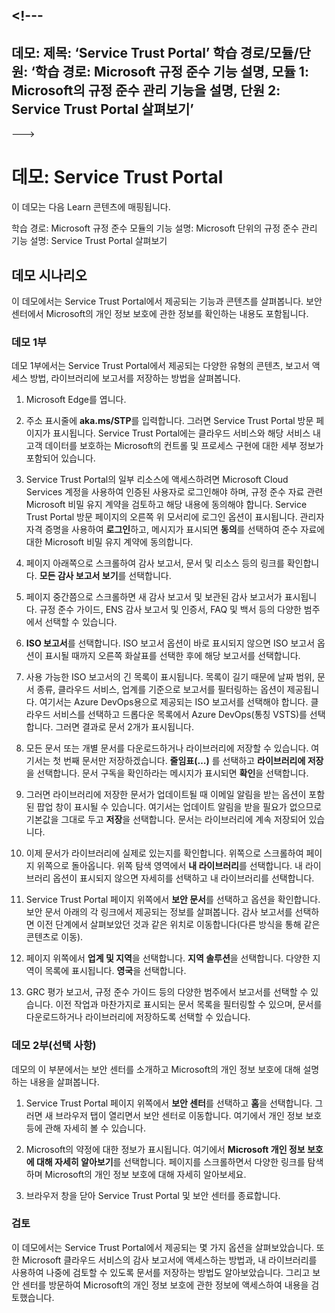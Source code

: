 <a name="---"></a><!---
---
데모: 제목: ‘Service Trust Portal’ 학습 경로/모듈/단원: ‘학습 경로: Microsoft 규정 준수 기능 설명, 모듈 1: Microsoft의 규정 준수 관리 기능을 설명, 단원 2: Service Trust Portal 살펴보기’
---
--->

# <a name="demo-service-trust-portal"></a>데모: Service Trust Portal

이 데모는 다음 Learn 콘텐츠에 매핑됩니다.

학습 경로: Microsoft 규정 준수 모듈의 기능 설명: Microsoft 단위의 규정 준수 관리 기능 설명: Service Trust Portal 살펴보기

## <a name="demo-scenario"></a>데모 시나리오

이 데모에서는 Service Trust Portal에서 제공되는 기능과 콘텐츠를 살펴봅니다. 보안 센터에서 Microsoft의 개인 정보 보호에 관한 정보를 확인하는 내용도 포함됩니다.

### <a name="demo-part-1"></a>데모 1부

데모 1부에서는 Service Trust Portal에서 제공되는 다양한 유형의 콘텐츠, 보고서 액세스 방법, 라이브러리에 보고서를 저장하는 방법을 살펴봅니다.

1. Microsoft Edge를 엽니다.

1. 주소 표시줄에 **aka.ms/STP**를 입력합니다. 그러면 Service Trust Portal 방문 페이지가 표시됩니다. Service Trust Portal에는 클라우드 서비스와 해당 서비스 내 고객 데이터를 보호하는 Microsoft의 컨트롤 및 프로세스 구현에 대한 세부 정보가 포함되어 있습니다.

1. Service Trust Portal의 일부 리소스에 액세스하려면 Microsoft Cloud Services 계정을 사용하여 인증된 사용자로 로그인해야 하며, 규정 준수 자료 관련 Microsoft 비밀 유지 계약을 검토하고 해당 내용에 동의해야 합니다. Service Trust Portal 방문 페이지의 오른쪽 위 모서리에 로그인 옵션이 표시됩니다.  관리자 자격 증명을 사용하여 **로그인**하고, 메시지가 표시되면 **동의**를 선택하여 준수 자료에 대한 Microsoft 비밀 유지 계약에 동의합니다.

1. 페이지 아래쪽으로 스크롤하여 감사 보고서, 문서 및 리소스 등의 링크를 확인합니다.  **모든 감사 보고서 보기**를 선택합니다.

1. 페이지 중간쯤으로 스크롤하면 새 감사 보고서 및 보관된 감사 보고서가 표시됩니다.  규정 준수 가이드, ENS 감사 보고서 및 인증서, FAQ 및 백서 등의 다양한 범주에서 선택할 수 있습니다.

1. **ISO 보고서**를 선택합니다.  ISO 보고서 옵션이 바로 표시되지 않으면 ISO 보고서 옵션이 표시될 때까지 오른쪽 화살표를 선택한 후에 해당 보고서를 선택합니다.

1. 사용 가능한 ISO 보고서의 긴 목록이 표시됩니다. 목록이 길기 때문에 날짜 범위, 문서 종류, 클라우드 서비스, 업계를 기준으로 보고서를 필터링하는 옵션이 제공됩니다.  여기서는 Azure DevOps용으로 제공되는 ISO 보고서를 선택해야 합니다.  클라우드 서비스를 선택하고 드롭다운 목록에서 Azure DevOps(통칭 VSTS)를 선택합니다.  그러면 결과로 문서 2개가 표시됩니다.

1. 모든 문서 또는 개별 문서를 다운로드하거나 라이브러리에 저장할 수 있습니다.  여기서는 첫 번째 문서만 저장하겠습니다.  **줄임표(…)** 를 선택하고 **라이브러리에 저장**을 선택합니다.  문서 구독을 확인하라는 메시지가 표시되면 **확인**을 선택합니다.

1. 그러면 라이브러리에 저장한 문서가 업데이트될 때 이메일 알림을 받는 옵션이 포함된 팝업 창이 표시될 수 있습니다.  여기서는 업데이트 알림을 받을 필요가 없으므로 기본값을 그대로 두고 **저장**을 선택합니다.  문서는 라이브러리에 계속 저장되어 있습니다.

1. 이제 문서가 라이브러리에 실제로 있는지를 확인합니다. 위쪽으로 스크롤하여 페이지 위쪽으로 돌아옵니다. 위쪽 탐색 영역에서 **내 라이브러리**를 선택합니다.  내 라이브러리 옵션이 표시되지 않으면 자세히를 선택하고 내 라이브러리를 선택합니다.

1. Service Trust Portal 페이지 위쪽에서 **보안 문서**를 선택하고 옵션을 확인합니다. 보안 문서 아래의 각 링크에서 제공되는 정보를 살펴봅니다. 감사 보고서를 선택하면 이전 단계에서 살펴보았던 것과 같은 위치로 이동합니다(다른 방식을 통해 같은 콘텐츠로 이동).  

1. 페이지 위쪽에서 **업계 및 지역**을 선택합니다.  **지역 솔루션**을 선택합니다. 다양한 지역이 목록에 표시됩니다.  **영국**을 선택합니다.  

1. GRC 평가 보고서, 규정 준수 가이드 등의  다양한 범주에서 보고서를 선택할 수 있습니다.  이전 작업과 마찬가지로 표시되는 문서 목록을 필터링할 수 있으며, 문서를 다운로드하거나 라이브러리에 저장하도록 선택할 수 있습니다.

### <a name="demo-part-2-optional"></a>데모 2부(선택 사항)

데모의 이 부분에서는 보안 센터를 소개하고 Microsoft의 개인 정보 보호에 대해 설명하는 내용을 살펴봅니다.

1. Service Trust Portal 페이지 위쪽에서 **보안 센터**를 선택하고 **홈**을 선택합니다. 그러면 새 브라우저 탭이 열리면서 보안 센터로 이동합니다. 여기에서 개인 정보 보호 등에 관해 자세히 볼 수 있습니다.  

1. Microsoft의 약정에 대한 정보가 표시됩니다.  여기에서 **Microsoft 개인 정보 보호에 대해 자세히 알아보기**를 선택합니다.  페이지를 스크롤하면서 다양한 링크를 탐색하며 Microsoft의 개인 정보 보호에 대해 자세히 알아보세요.

1. 브라우저 창을 닫아 Service Trust Portal 및 보안 센터를 종료합니다.

### <a name="review"></a>검토

이 데모에서는 Service Trust Portal에서 제공되는 몇 가지 옵션을 살펴보았습니다. 또한 Microsoft 클라우드 서비스의 감사 보고서에 액세스하는 방법과, 내 라이브러리를 사용하여 나중에 검토할 수 있도록 문서를 저장하는 방법도 알아보았습니다.  그리고 보안 센터를 방문하여 Microsoft의 개인 정보 보호에 관한 정보에 액세스하여 내용을 검토했습니다.
